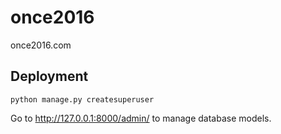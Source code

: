 # once2016
once2016.com


## Deployment

```
python manage.py createsuperuser
```

Go to <http://127.0.0.1:8000/admin/> to manage database models.
